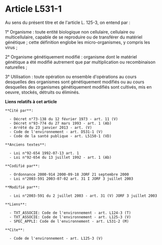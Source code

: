 # Article L531-1

Au sens du présent titre et de l'article L. 125-3, on entend par :

1° Organisme : toute entité biologique non cellulaire, cellulaire ou multicellulaire, capable de se reproduire ou de
transférer du matériel génétique ; cette définition englobe les micro-organismes, y compris les virus ;

2° Organisme génétiquement modifié : organisme dont le matériel génétique a été modifié autrement que par multiplication ou
recombinaison naturelles ;

3° Utilisation : toute opération ou ensemble d'opérations au cours desquelles des organismes sont génétiquement modifiés ou
au cours desquelles des organismes génétiquement modifiés sont cultivés, mis en oeuvre, stockés, détruits ou éliminés.

**Liens relatifs à cet article**

	**Cité par**:

	  - Décret n°73-138 du 12 février 1973 - art. 11 (V)
	  - Décret n°93-774 du 27 mars 1993 - art. 1 (Ab)
	  - Arrêté du 23 janvier 2013 - art. (V)
	  - Code de l'environnement - art. D531-1 (V)
	  - Code de la santé publique - art. L5150-1 (VD)

	**Anciens textes**:

	  - Loi n°92-654 1992-07-13 art. 1
	  - Loi n°92-654 du 13 juillet 1992 - art. 1 (Ab)

	**Codifié par**:

	  - Ordonnance 2000-914 2000-09-18 JORF 21 septembre 2000
	  - Loi n°2003-591 2003-07-02 art. 31 I JORF 3 juillet 2003

	**Modifié par**:

	  - Loi n°2003-591 du 2 juillet 2003 - art. 31 (V) JORF 3 juillet 2003

	**Liens**:

	  - TXT_ASSOCIE: Code de l'environnement - art. L124-3 (T)
	  - TXT_ASSOCIE: Code de l'environnement - art. L125-3 (V)
	  - SPEC_APPLI: Code de l'environnement - art. L531-2 (M)

	**Cite**:

	  - Code de l'environnement - art. L125-3 (V)
